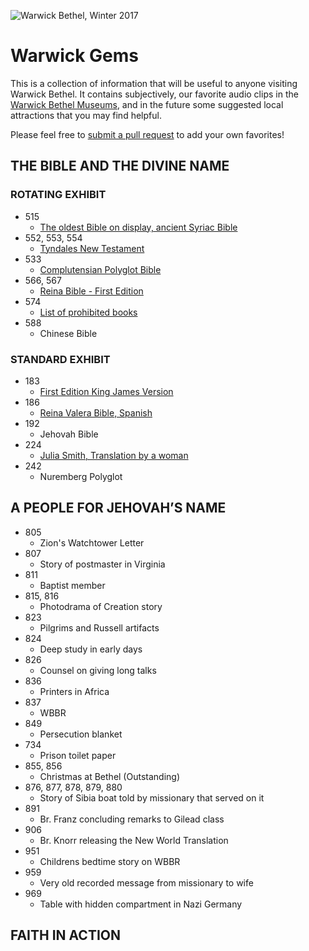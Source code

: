 ![Warwick Bethel, Winter 2017](https://scontent-sea1-1.cdninstagram.com/t51.2885-15/e35/16229069_1854090301473542_2732960356996481024_n.jpg)

# Warwick Gems

This is a collection of information that will be useful to anyone visiting Warwick Bethel. It contains subjectively, our favorite audio clips in the [Warwick Bethel Museums](https://www.jw.org/en/jehovahs-witnesses/offices/united-states/), and in the future some suggested local attractions that you may find helpful. 

Please feel free to [submit a pull request](https://kirstiejane.github.io/friendly-github-intro/exercises/my-first-pullrequest/) to add your own favorites!

## THE BIBLE AND THE DIVINE NAME
### ROTATING EXHIBIT
* 515
  * [The oldest Bible on display, ancient Syriac Bible](https://www.jw.org/en/publications/magazines/wp20140901/syriac-peshitta/)
* 552, 553, 554 
  * [Tyndales New Testament](http://www.bl.uk/onlinegallery/sacredtexts/tyndale.html)
* 533 
  * [Complutensian Polyglot Bible](https://en.wikipedia.org/wiki/Complutensian_Polyglot_Bible)
* 566, 567 
  * [Reina Bible - First Edition](https://en.wikipedia.org/wiki/Reina-Valera)
* 574 
  * [List of prohibited books](https://en.wikipedia.org/wiki/Index_Librorum_Prohibitorum)
* 588 
  * Chinese Bible
 
### STANDARD EXHIBIT
* 183 
  * [First Edition King James Version](https://en.wikipedia.org/wiki/King_James_Version)
* 186 
  * [Reina Valera Bible, Spanish](https://en.wikipedia.org/wiki/Reina-Valera)
* 192 
  * Jehovah Bible
* 224 
  * [Julia Smith, Translation by a woman](https://en.wikipedia.org/wiki/Julia_E._Smith_Parker_Translation)
* 242 
  * Nuremberg Polyglot
 
## A PEOPLE FOR JEHOVAH’S NAME 
* 805 
  * Zion's Watchtower Letter
* 807 
  * Story of postmaster in Virginia
* 811
  * Baptist member
* 815, 816 
  * Photodrama of Creation story
* 823 
  * Pilgrims and Russell artifacts
* 824 
  * Deep study in early days
* 826
  * Counsel on giving long talks
* 836 
  * Printers in Africa
* 837
  * WBBR
* 849 
  * Persecution blanket
* 734 
  * Prison toilet paper
* 855, 856 
  * Christmas at Bethel (Outstanding)
* 876, 877, 878, 879, 880 
  * Story of Sibia boat told by missionary that served on it
* 891
  * Br. Franz concluding remarks to Gilead class
* 906
  * Br. Knorr releasing the New World Translation
* 951
  * Childrens bedtime story on WBBR
* 959
  * Very old recorded message from missionary to wife
* 969
  * Table with hidden compartment in Nazi Germany

## FAITH IN ACTION
